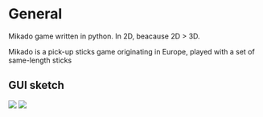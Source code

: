 # General
Mikado game written in python. In 2D, beacause 2D > 3D.

Mikado is a pick-up sticks game originating in Europe, played with a set of same-length sticks

## GUI sketch
![](https://pp.userapi.com/c854120/v854120686/3658a/hMemR0E0t-k.jpg)
![](https://pp.userapi.com/c854120/v854120686/36583/ReuTAoklEEk.jpg)

